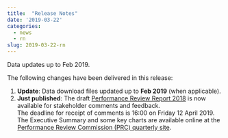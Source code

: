 ```yaml
---
title:  "Release Notes"
date: '2019-03-22'
categories:
  - news
  - rn
slug: 2019-03-22-rn
---
```


Data updates up to Feb 2019.

The following changes have been delivered in this release:

1. **Update**: Data download files updated up to **Feb 2019** (when applicable).
1. **Just published**: The draft [Performance Review Report 2018][prr2018]
   is now available for stakeholder comments and feedback.<br>
   The deadline for receipt of comments is 16:00 on Friday 12 April 2019.<br>
   The Executive Summary and some key charts are available online at the
   [Performance Review Commission (PRC) quarterly site][prcq].



[prcq]: /prcq/ "PRC Quarterly"
[prr2018]: https://www.eurocontrol.int/publications/performance-review-report-prr-2018-consultation "draft Final PRR 2018"